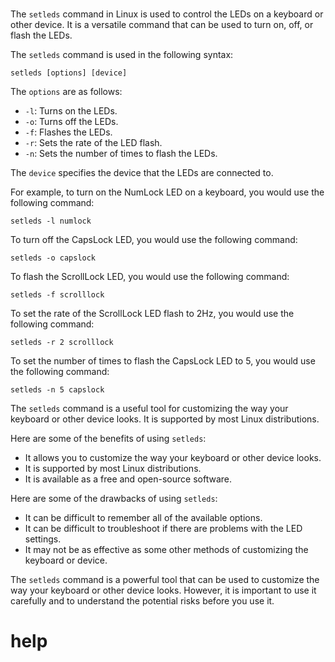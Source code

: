 # 

The `setleds` command in Linux is used to control the LEDs on a keyboard or other device. It is a versatile command that can be used to turn on, off, or flash the LEDs.

The `setleds` command is used in the following syntax:

```
setleds [options] [device]
```

The `options` are as follows:

* `-l`: Turns on the LEDs.
* `-o`: Turns off the LEDs.
* `-f`: Flashes the LEDs.
* `-r`: Sets the rate of the LED flash.
* `-n`: Sets the number of times to flash the LEDs.

The `device` specifies the device that the LEDs are connected to.

For example, to turn on the NumLock LED on a keyboard, you would use the following command:

```
setleds -l numlock
```

To turn off the CapsLock LED, you would use the following command:

```
setleds -o capslock
```

To flash the ScrollLock LED, you would use the following command:

```
setleds -f scrolllock
```

To set the rate of the ScrollLock LED flash to 2Hz, you would use the following command:

```
setleds -r 2 scrolllock
```

To set the number of times to flash the CapsLock LED to 5, you would use the following command:

```
setleds -n 5 capslock
```

The `setleds` command is a useful tool for customizing the way your keyboard or other device looks. It is supported by most Linux distributions.

Here are some of the benefits of using `setleds`:

* It allows you to customize the way your keyboard or other device looks.
* It is supported by most Linux distributions.
* It is available as a free and open-source software.

Here are some of the drawbacks of using `setleds`:

* It can be difficult to remember all of the available options.
* It can be difficult to troubleshoot if there are problems with the LED settings.
* It may not be as effective as some other methods of customizing the keyboard or device.

The `setleds` command is a powerful tool that can be used to customize the way your keyboard or other device looks. However, it is important to use it carefully and to understand the potential risks before you use it.



# help 

```

```
